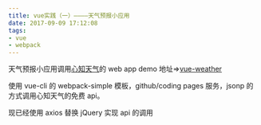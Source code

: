 ```yaml
---
title: vue实践（一）————天气预报小应用
date: 2017-09-09 17:12:08
tags:
- vue
- webpack
---
```


天气预报小应用调用[心知天气](https://www.seniverse.com)的 web app
demo 地址=>[vue-weather](http://mccarthey.coding.me/weather)

使用 vue-cli 的 webpack-simple 模板，github/coding pages 服务，jsonp 的方式调用心知天气的免费 api。

现已经使用 axios 替换 jQuery 实现 api 的调用
